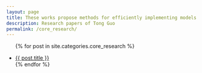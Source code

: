 ```yaml
---
layout: page
title: These works propose methods for efficiently implementing models with an accuracy of 99%
description: Research papers of Tong Guo
permalink: /core_research/
---
```


<ul>


  {% for post in site.categories.core_research %}
    <li>
        <a href="{{ post.url }}" title="{{ post.title }}">{{ post.title }}</a>
    </li>
  {% endfor %}


</ul>
<meta name="google-site-verification" content="8NeXeopl0Y7RpgHgRilAMtTLuzHTNav3LpL8MA7lj1A" />
